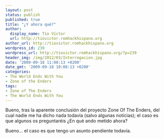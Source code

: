 ```yaml
---
layout: post
status: publish
published: true
title: "¿Y ahora qué?"
author:
  display_name: Tío Víctor
  url: http://tiovictor.romhackhispano.org
author_url: http://tiovictor.romhackhispano.org
wordpress_id: 239
wordpress_url: http://tiovictor.romhackhispano.org/?p=239
header_img: /img/2012/03/Interrogacion.jpg
date: '2009-09-18 11:08:13 +0200'
date_gmt: '2009-09-18 10:08:13 +0200'
categories:
- The World Ends With You
- Zone of the Enders
tags:
- Zone of The Enders
- The World Ends With You
---
```

Bueno, tras la aparente conclusión del proyecto Zone Of The Enders, del cual nadie me ha dicho nada todavía (salvo algunas noticias); el caso es que algunos os preguntaréis ¿En qué ando metido ahora?

Bueno... el caso es que tengo un asunto pendiente todavía.